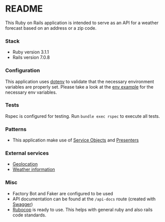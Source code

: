 # README

This Ruby on Rails application is intended to serve as an API for a weather forecast based on an address or a zip code.

### Stack
* Ruby version 3.1.1
* Rails version 7.0.8

### Configuration
This application uses [dotenv](https://github.com/bkeepers/dotenv) to validate that the necessary environment variables are properly set. Please take a look at the [env example](https://github.com/andresviviani1/weather-forecast/blob/master/weather-forecast-api/.env.example) for the necessary env variables.

### Tests
Rspec is configured for testing. Run `bundle exec rspec` to execute all tests.

### Patterns
* This application make use of [Service Objects](https://www.toptal.com/ruby-on-rails/rails-service-objects-tutorial) and [Presenters](https://www.rubyguides.com/2019/09/rails-patterns-presenter-service/)


### External services
- [Geolocation](https://apidocs.geoapify.com/docs/geocoding/forward-geocoding/#about)
- [Weather information](https://openweathermap.org/)


### Misc
- Factory Bot and Faker are configured to be used
- API documentation can be found at the `/api-docs` route (created with [Swagger](https://swagger.io/))
- [Rubocop](https://github.com/rubocop/rubocop-rails) is ready to use. This helps with general ruby and also rails code standards.
